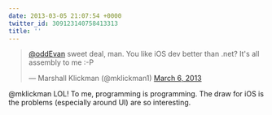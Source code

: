 ```yaml
---
date: 2013-03-05 21:07:54 +0000
twitter_id: 309123140758413313
title: ''
---
```


<blockquote class="twitter-tweet"><p lang="en" dir="ltr"><a href="https://twitter.com/oddEvan?ref_src=twsrc%5Etfw">@oddEvan</a> sweet deal, man. You like iOS dev better than .net? It&#39;s all assembly to me :-P</p>&mdash; Marshall Klickman (@mklickman1) <a href="https://twitter.com/mklickman1/status/309122822695948288?ref_src=twsrc%5Etfw">March 6, 2013</a></blockquote>
<script async src="https://platform.twitter.com/widgets.js" charset="utf-8"></script>

@mklickman LOL! To me, programming is programming. The draw for iOS is the problems (especially around UI) are so interesting.

